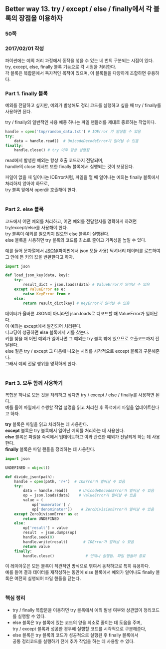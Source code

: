 ## Better way 13. try / except / else / finally에서 각 블록의 장점을 이용하자

### 50쪽
### 2017/02/01 작성

파이썬에는 예외 처리 과정에서 동작을 넣을 수 있는 네 번의 구분되는 시점이 있다.  
try, except, else, finally 블록 기능으로 각 시점을 처리한다.  
각 블록은 복합문에서 독자적인 목적이 있으며, 이 블록들을 다양하게 조합하면 유용하다.
<br>

### Part 1. finally 블록

예외를 전달하고 싶지만, 예외가 발생해도 정리 코드를 실행하고 싶을 때 try / finally를 사용하면 된다.  

try / finally의 일반적인 사용 예중 하나는 파일 핸들러를 제대로 종료하는 작업이다.

```python
handle = open('tmp/random_data.txt') # IOError 가 발생할 수 있음
try:
    data = handle.read()  # UnicodeDecodeError가 일어날 수 있음
finally:
    handle.close() # try 이후 항상 실행됨
```
read에서 발생한 예외는 항상 호출 코드까지 전달되며,  
handle의 close 메서드 또한 finally 블록에서 실행되는 것이 보장된다.  

파일이 없을 때 일어나는 IOError처럼, 파일을 열 때 일어나는 예외는 finally 블록에서 처리하지 않아야 하므로,  
try 블록 앞에서 open을 호출해야 한다.
<br><BR>

### Part 2. else 블록
코드에서 어떤 예외를 처리하고, 어떤 예외를 전달할지를 명확하게 하려면 try/except/else를 사용해야 한다.  
try 블록이 예외를 일으키지 않으면 else 블록이 실행된다.  
else 블록을 사용하면 try 블록의 코드를 최소로 줄이고 가독성을 높일 수 있다.  

예를 들어 문자열에서 [JSON](http://www.json.org/json-ko.html)(파이썬에서 json 모듈 사용) 딕셔너리 데이터를 로드하여 그 안에 든 키의 값을 반환한다고 하자.

```python
import json

def load_json_key(data, key):
    try:
        result_dict = json.loads(data) # ValueError가 일어날 수 있음
    except ValueError as e:
        raise KeyError from e
    else:
        return result_dict[key] # KeyError가 일어날 수 있음
```

데이터가 올바른 JSON이 아니라면 json.loads로 디코드할 때 ValueError가 일어난다.  
이 예외는 except에서 발견되어 처리된다.  
디코딩이 성공하면 else 블록에서 키를 찾는다.  
키를 찾을 때 어떤 예외가 일어나면 그 예외는 try 블록 밖에 있으므로 호출코드까지 전달된다.  
else 절은 try / except 그 다음에 나오는 처리를 시각적으로 except 블록과 구분해준다.  
그래서 예외 전달 행위를 명확하게 한다.
<br><BR>


### Part 3. 모두 함께 사용하기
복합문 하나로 모든 것을 처리하고 싶다면 try / except / else / finally를 사용하면 된다.  
예를 들어 파일에서 수행할 작업 설명을 읽고 처리한 후 즉석에서 파일을 업데이트한다고 하자.  

**try** 블록은 파일을 읽고 처리하는 데 사용한다.  
**except** 블록은 try 블록에서 일어난 예외를 처리하는 데 사용한다.  
**else** 블록은 파일을 즉석에서 업데이트하고 이와 관련한 예외가 전달되게 하는 데 사용한다.  
**finally** 블록은 파일 핸들을 정리하는 데 사용한다.

```python
import json

UNDEFINED = object()

def divide_json(path):
    handle = open(path, 'r+')  # IOError가 일어날 수 있음
    try:
        data = handle.read()     # UnicodeDecodeError가 일어날 수 있음
        op = json.loads(data)    # ValueError가 일어날 수 있음
        value = (
            op['numerator'] /
            op['denominator'])    # ZeroDivisionError가 일어날 수 있음
    except ZeroDivisonError as e:
        return UNDEFINED
    else:
        op['result'] = value
        result  = json.dumps(op)
        handle.seek(0)
        handle.write(result)       # IOError가 일어날 수 있음
        return value
    finally:
        handle.close()              # 언제나 실행됨. 파일 핸들러 종료
```

이 레이아웃은 모든 블록이 직관적인 방식으로 엮여서 동작하므로 특히 유용하다.  
예를 들어 결과 데이터를 재작성하는 동안에 else 블록에서 예외가 일어나도
finally 블록은 여전히 실행되어 파일 핸들을 닫는다.
<br><BR>

### 핵심 정리

* try / finally 복합문을 이용하면 try 블록에서 예외 발생 여부와 상관없이 정리코드를 실행할 수 있다.
* else 블록은 try 블록에 있는 코드의 양을 최소로 줄이는 데 도움을 주며,  
 try / except 블록과 성공한 경우에 실행할 코드를 시각적으로 구분해준다,  
* else 블록은 try 블록의 코드가 성공적으로 실행된 후 finally 블록에서   
공통 정리코드를 실행하기 전에 추가 작업을 하는 데 사용할 수 있다.
